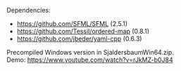 Dependencies:
* https://github.com/SFML/SFML (2.5.1)
* https://github.com/Tessil/ordered-map (0.8.1)
* https://github.com/jbeder/yaml-cpp (0.6.3)

Precompiled Windows version in SjaldersbaumWin64.zip.   
Demo: https://www.youtube.com/watch?v=rJkMZ-b0J84

